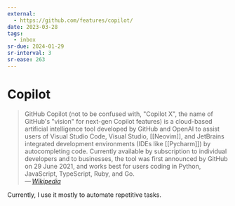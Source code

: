 ```yaml
---
external:
  - https://github.com/features/copilot/
date: 2023-03-28
tags:
  - inbox
sr-due: 2024-01-29
sr-interval: 3
sr-ease: 263
---
```


# Copilot

> GitHub Copilot (not to be confused with, "Copilot X", the name of GitHub's
> "vision" for next-gen Copilot features) is a cloud-based artificial
> intelligence tool developed by GitHub and OpenAI to assist users of Visual
> Studio Code, Visual Studio, [[Neovim]], and JetBrains integrated development
> environments (IDEs like [[Pycharm]]) by autocompleting code. Currently
> available by subscription to individual developers and to businesses, the tool
> was first announced by GitHub on 29 June 2021, and works best for users coding
> in Python, JavaScript, TypeScript, Ruby, and Go.\
> — <cite>[Wikipedia](https://en.wikipedia.org/wiki/GitHub_Copilot)</cite>

Currently, I use it mostly to automate repetitive tasks.
